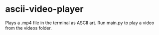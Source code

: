 # ascii-video-player
Plays a .mp4 file in the terminal as ASCII art. Run main.py to play a video from the videos folder.
